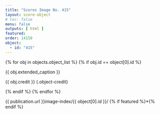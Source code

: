 ```yaml
---
title: "Scores Image No. 415"
layout: score-object
# toc: false
menu: false
outputs: [ html ]
featured: 
order: 14150
object:
  - id: "415"
---
```


{% for obj in objects.object_list %}
{% if obj.id == object[0].id %}

{{ obj.extended_caption }}

{{ obj.credit }} {.object-credit}

{% endif %}
{% endfor %}

<div class="object-credit object-url is-print-only">

{{ publication.url }}image-index/{{ object[0].id }}/ {% if featured %}*{% endif %}

</div>
